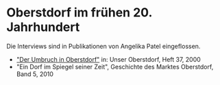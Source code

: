 # Oberstdorf im frühen 20. Jahrhundert

Die Interviews sind in Publikationen von Angelika Patel eingeflossen.

- ["Der Umbruch in Oberstdorf"](https://www.verschoenerungsverein-oberstdorf.de/unser-oberstdorf/heft-37/der-umsturz-oberstdorf.html) in: Unser Oberstdorf, Heft 37, 2000
- "Ein Dorf im Spiegel seiner Zeit", Geschichte des Marktes Oberstdorf, Band 5, 2010
